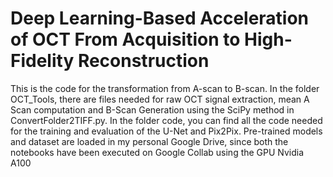 # Deep Learning-Based Acceleration of OCT From Acquisition to High-Fidelity Reconstruction
This is the code for the transformation from A-scan to B-scan.
In the folder OCT_Tools, there are files needed for raw OCT signal extraction, mean A Scan computation and B-Scan Generation using the SciPy method in ConvertFolder2TIFF.py.
In the folder code, you can find all the code needed for the training and evaluation of the U-Net and Pix2Pix.
Pre-trained models and dataset are loaded in my personal Google Drive, since both the notebooks have been executed on Google Collab using the GPU Nvidia A100 
